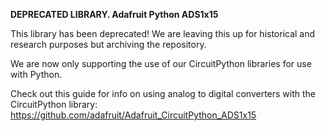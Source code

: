 **DEPRECATED LIBRARY. Adafruit Python ADS1x15**

This library has been deprecated! We are leaving this up for historical and research purposes but archiving the repository.

We are now only supporting the use of our CircuitPython libraries for use with Python.

Check out this guide for info on using analog to digital converters with the CircuitPython library: https://github.com/adafruit/Adafruit_CircuitPython_ADS1x15
